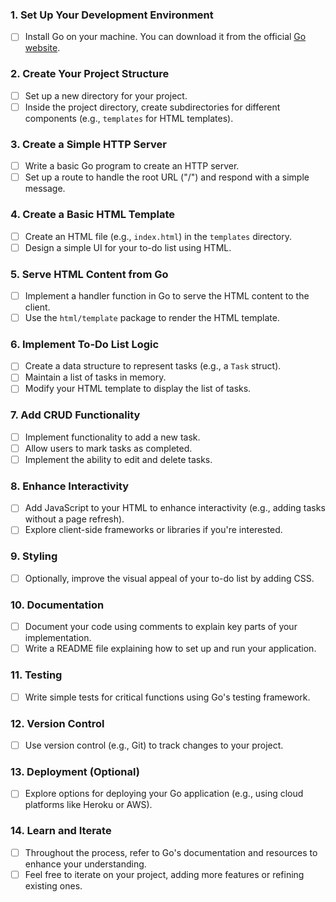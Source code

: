 ### 1. Set Up Your Development Environment

- [ ] Install Go on your machine. You can download it from the official [Go website](https://golang.org/dl/).

### 2. Create Your Project Structure

- [ ] Set up a new directory for your project.
- [ ] Inside the project directory, create subdirectories for different components (e.g., `templates` for HTML templates).

### 3. Create a Simple HTTP Server

- [ ] Write a basic Go program to create an HTTP server.
- [ ] Set up a route to handle the root URL ("/") and respond with a simple message.

### 4. Create a Basic HTML Template

- [ ] Create an HTML file (e.g., `index.html`) in the `templates` directory.
- [ ] Design a simple UI for your to-do list using HTML.

### 5. Serve HTML Content from Go

- [ ] Implement a handler function in Go to serve the HTML content to the client.
- [ ] Use the `html/template` package to render the HTML template.

### 6. Implement To-Do List Logic

- [ ] Create a data structure to represent tasks (e.g., a `Task` struct).
- [ ] Maintain a list of tasks in memory.
- [ ] Modify your HTML template to display the list of tasks.

### 7. Add CRUD Functionality

- [ ] Implement functionality to add a new task.
- [ ] Allow users to mark tasks as completed.
- [ ] Implement the ability to edit and delete tasks.

### 8. Enhance Interactivity

- [ ] Add JavaScript to your HTML to enhance interactivity (e.g., adding tasks without a page refresh).
- [ ] Explore client-side frameworks or libraries if you're interested.

### 9. Styling

- [ ] Optionally, improve the visual appeal of your to-do list by adding CSS.

### 10. Documentation

- [ ] Document your code using comments to explain key parts of your implementation.
- [ ] Write a README file explaining how to set up and run your application.

### 11. Testing

- [ ] Write simple tests for critical functions using Go's testing framework.

### 12. Version Control

- [ ] Use version control (e.g., Git) to track changes to your project.

### 13. Deployment (Optional)

- [ ] Explore options for deploying your Go application (e.g., using cloud platforms like Heroku or AWS).

### 14. Learn and Iterate

- [ ] Throughout the process, refer to Go's documentation and resources to enhance your understanding.
- [ ] Feel free to iterate on your project, adding more features or refining existing ones.
